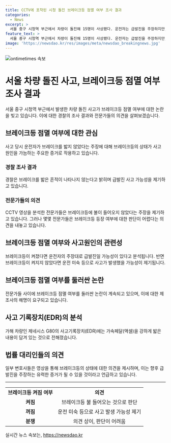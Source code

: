 ```yaml
---
title: CCTV에 포착된 시청 돌진 브레이크등 점멸 여부 조사 결과
categories:
  - News
excerpt: >
  서울 중구 시청역 부근에서 차량이 돌진해 15명이 사상됐다. 운전자는 급발진을 주장하지만, CCTV 영상 분석 결과 브레이크를 밟지 않았을 가능성이 제기되고 있다. 브레이크등은 급발진 여부를 판단하는 주요 증거 중 하나로, 사고 차량의 브레이크등 점멸 여부가 사건의 핵심이 될 전망이다. 전문가들은 영상을 통해 브레이크등에 불이 들어오지 않았다는 주장과 들어온 것으로 보인다는 의견을 제시하며 의견이 분분하다. 함께 사고기록장치(EDR)의 데이터를 통해 운전자가 가속페달을 강하게 밟은 것으로 파악되고 있다.
feature_text: >
  서울 중구 시청역 부근에서 차량이 돌진해 15명이 사상됐다. 운전자는 급발진을 주장하지만, CCTV 영상 분석 결과 브레이크를 밟지 않았을 가능성이 제기되고 있다. 브레이크등은 급발진 여부를 판단하는 주요 증거 중 하나로, 사고 차량의 브레이크등 점멸 여부가 사건의 핵심이 될 전망이다. 전문가들은 영상을 통해 브레이크등에 불이 들어오지 않았다는 주장과 들어온 것으로 보인다는 의견을 제시하며 의견이 분분하다. 함께 사고기록장치(EDR)의 데이터를 통해 운전자가 가속페달을 강하게 밟은 것으로 파악되고 있다.
image: 'https://newsdao.kr/res/images/meta/newsdao_breakingnews.jpg'
---
```


<p><img src="https://newsdao.kr/res/images/meta/newsdao_breakingnews.jpg" alt="ontimetimes 속보" /></p>

<h1 data-ke-size="size26">서울 차량 돌진 사고, 브레이크등 점멸 여부 조사 결과</h1>

<p data-ke-size="size16">서울 중구 시청역 부근에서 발생한 차량 돌진 사고가 브레이크등 점멸 여부에 대한 논란을 빚고 있습니다. 이에 대한 경찰의 조사 결과와 전문가들의 의견을 살펴보겠습니다.</p>

<h2 data-ke-size="size24">브레이크등 점멸 여부에 대한 관심</h2>

<p data-ke-size="size16">사고 당시 운전자가 브레이크를 밟지 않았다는 주장에 대해 브레이크등의 상태가 사고 원인을 가늠하는 주요한 증거로 작용하고 있습니다.</p>

<h3 data-ke-size="size22">경찰 조사 결과</h3>

<p data-ke-size="size16">경찰은 브레이크를 밟은 흔적이 나타나지 않는다고 밝히며 급발진 사고 가능성을 제기하고 있습니다.</p>

<h3 data-ke-size="size22">전문가들의 의견</h3>

<p data-ke-size="size16">CCTV 영상을 분석한 전문가들은 브레이크등에 불이 들어오지 않았다는 주장을 제기하고 있습니다. 그러나 몇몇 전문가들은 브레이크등 등장 여부에 대한 판단이 어렵다는 의견을 내놓고 있습니다.</p>

<h2 data-ke-size="size24">브레이크등 점멸 여부와 사고원인의 관련성</h2>

<p data-ke-size="size16">브레이크등이 켜졌다면 운전자의 주장대로 급발진일 가능성이 있다고 분석됩니다. 반면 브레이크등이 켜지지 않았다면 운전 미숙 등으로 사고가 발생했을 가능성이 제기됩니다.</p>

<h2 data-ke-size="size24">브레이크등 점멸 여부를 둘러싼 논란</h2>

<p data-ke-size="size16">전문가들 사이에 브레이크등 점멸 여부를 둘러싼 논란이 계속되고 있으며, 이에 대한 제조사의 해명이 요구되고 있습니다.</p>

<h2 data-ke-size="size24">사고 기록장치(EDR)의 분석</h2>

<p data-ke-size="size16">가해 차량인 제네시스 G80의 사고기록장치(EDR)에는 가속페달(액셀)을 강하게 밟은 내용이 담겨 있는 것으로 전해졌습니다.</p>

<h2 data-ke-size="size24">법률 대리인들의 의견</h2>

<p data-ke-size="size16">일부 변호사들은 영상을 통해 브레이크등의 상태에 대한 의견을 제시하며, 이는 향후 급발진을 주장하는 유력한 증거가 될 수 있을 것이라고 언급하고 있습니다.</p>

<hr>

<table>
    <tr>
        <td style="text-align: center; height: 17px;"><b>브레이크등 켜짐 여부</b></td>
        <td style="text-align: center; height: 17px;"><b>의견</b></td>
    </tr>
    <tr>
        <td style="text-align: center; height: 17px;"><b>켜짐</b></td>
        <td style="text-align: center; height: 17px;">브레이크등 불 들어오는 것으로 판단</td>
    </tr>
    <tr>
        <td style="text-align: center; height: 17px;"><b>꺼짐</b></td>
        <td style="text-align: center; height: 17px;">운전 미숙 등으로 사고 발생 가능성 제기</td>
    </tr>
    <tr>
        <td style="text-align: center; height: 17px;"><b>분쟁</b></td>
        <td style="text-align: center; height: 17px;">의견 상이, 판단이 어려움</td>
    </tr>
</table>
실시간 뉴스 속보는, <a href="https://newsdao.kr" rel="dofollow">https://newsdao.kr</a>


